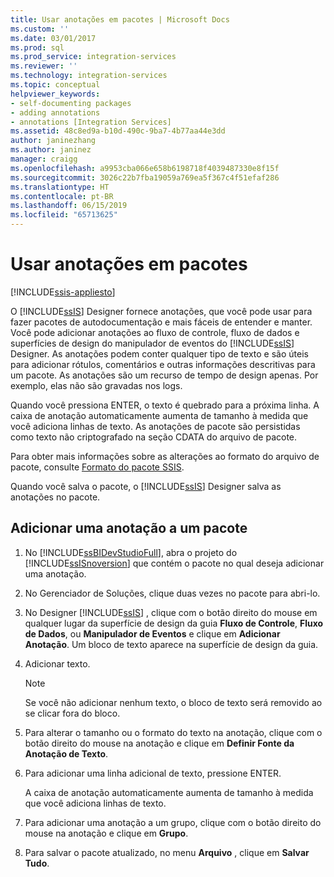 ```yaml
---
title: Usar anotações em pacotes | Microsoft Docs
ms.custom: ''
ms.date: 03/01/2017
ms.prod: sql
ms.prod_service: integration-services
ms.reviewer: ''
ms.technology: integration-services
ms.topic: conceptual
helpviewer_keywords:
- self-documenting packages
- adding annotations
- annotations [Integration Services]
ms.assetid: 48c8ed9a-b10d-490c-9ba7-4b77aa44e3dd
author: janinezhang
ms.author: janinez
manager: craigg
ms.openlocfilehash: a9953cba066e658b6198718f4039487330e8f15f
ms.sourcegitcommit: 3026c22b7fba19059a769ea5f367c4f51efaf286
ms.translationtype: HT
ms.contentlocale: pt-BR
ms.lasthandoff: 06/15/2019
ms.locfileid: "65713625"
---
```

# <a name="use-annotations-in-packages"></a>Usar anotações em pacotes

[!INCLUDE[ssis-appliesto](../includes/ssis-appliesto-ssvrpluslinux-asdb-asdw-xxx.md)]


  O [!INCLUDE[ssIS](../includes/ssis-md.md)] Designer fornece anotações, que você pode usar para fazer pacotes de autodocumentação e mais fáceis de entender e manter. Você pode adicionar anotações ao fluxo de controle, fluxo de dados e superfícies de design do manipulador de eventos do [!INCLUDE[ssIS](../includes/ssis-md.md)] Designer. As anotações podem conter qualquer tipo de texto e são úteis para adicionar rótulos, comentários e outras informações descritivas para um pacote. As anotações são um recurso de tempo de design apenas. Por exemplo, elas não são gravadas nos logs.  
  
 Quando você pressiona ENTER, o texto é quebrado para a próxima linha. A caixa de anotação automaticamente aumenta de tamanho à medida que você adiciona linhas de texto. As anotações de pacote são persistidas como texto não criptografado na seção CDATA do arquivo de pacote.  
  
 Para obter mais informações sobre as alterações ao formato do arquivo de pacote, consulte [Formato do pacote SSIS](https://msdn.microsoft.com/library/cfe0e5dc-5be3-4222-b721-fe83665edd94).  
  
 Quando você salva o pacote, o [!INCLUDE[ssIS](../includes/ssis-md.md)] Designer salva as anotações no pacote.  
  
## <a name="add-an-annotation-to-a-package"></a>Adicionar uma anotação a um pacote  
  
1.  No [!INCLUDE[ssBIDevStudioFull](../includes/ssbidevstudiofull-md.md)], abra o projeto do [!INCLUDE[ssISnoversion](../includes/ssisnoversion-md.md)] que contém o pacote no qual deseja adicionar uma anotação.  
  
2.  No Gerenciador de Soluções, clique duas vezes no pacote para abri-lo.  
  
3.  No Designer [!INCLUDE[ssIS](../includes/ssis-md.md)] , clique com o botão direito do mouse em qualquer lugar da superfície de design da guia **Fluxo de Controle**, **Fluxo de Dados**, ou **Manipulador de Eventos** e clique em **Adicionar Anotação**. Um bloco de texto aparece na superfície de design da guia.  
  
4.  Adicionar texto.  
  
    > [!NOTE]  
    >  Se você não adicionar nenhum texto, o bloco de texto será removido ao se clicar fora do bloco.  
  
5.  Para alterar o tamanho ou o formato do texto na anotação, clique com o botão direito do mouse na anotação e clique em **Definir Fonte da Anotação de Texto**.  
  
6.  Para adicionar uma linha adicional de texto, pressione ENTER.  
  
     A caixa de anotação automaticamente aumenta de tamanho à medida que você adiciona linhas de texto.  
  
7.  Para adicionar uma anotação a um grupo, clique com o botão direito do mouse na anotação e clique em **Grupo**.  
  
8.  Para salvar o pacote atualizado, no menu **Arquivo** , clique em **Salvar Tudo**.  

